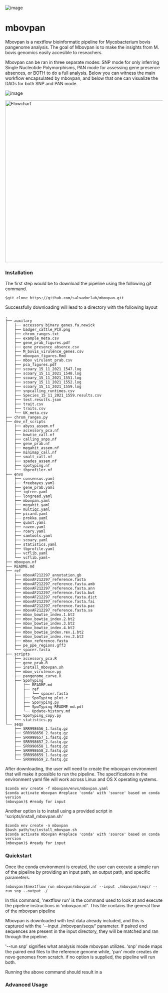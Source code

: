 ![image](https://user-images.githubusercontent.com/40697188/193487621-a4b91a1c-19b6-42df-9e63-7fcff0658be0.png)


# mbovpan
Mbovpan is a nextflow bioinformatic pipeline for Mycobacterium bovis pangenome analysis. The goal of Mbovpan is to make the insights from M. bovis genomics easily accesible to reseachers.  

Mbovpan can be ran in three separate modes: SNP mode for only inferring Single Nucleotide Polymorphisms, PAN mode for assessing gene presence absences, or BOTH to do a full analysis. Below you can witness the main workflow encapsulated by mbovpan, and below that one can visualize the DAGs for both SNP and PAN mode. 

![image](https://user-images.githubusercontent.com/40697188/191386250-52b8a354-5611-44b5-8055-db29337cbe31.png)

<img width="517" alt="Flowchart" src="https://user-images.githubusercontent.com/40697188/235159642-3397c879-86f6-431a-80e3-ca14211b7e47.png">

### Installation  

The first step would be to download the pipeline using the following git command.
```
$git clone https://github.com/salvadorlab/mbovpan.git
```
Successfully downloading will lead to a directory with the following layout 

```
.
├── auxilary
│   ├── accessory_binary_genes.fa.newick
│   ├── badger_cattle_PCA.png
│   ├── chrom_ranges.txt
│   ├── example_meta.csv
│   ├── gene_prab_figures.pdf
│   ├── gene_presence_absence.csv
│   ├── M_bovis_virulence_genes.csv
│   ├── mbovpan_figures.Rmd
│   ├── mbov_virulent_prab.csv
│   ├── pca_figures.pdf
│   ├── scoary_15_11_2021_1547.log
│   ├── scoary_15_11_2021_1548.log
│   ├── scoary_15_11_2021_1551.log
│   ├── scoary_15_11_2021_1552.log
│   ├── scoary_15_11_2021_1559.log
│   ├── snpcalling_runtimes.csv
│   ├── Species_15_11_2021_1559.results.csv
│   ├── test.results.json
│   ├── trait.csv
│   ├── traits.csv
│   └── UK_meta.csv
├── chrom_ranges.py
├── dev_nf_scripts
│   ├── abyss_assem.nf
│   ├── accessory_pca.nf
│   ├── bowtie_call.nf
│   ├── calling_snps.nf
│   ├── gene_prab.nf
│   ├── megahit_assem.nf
│   ├── minimap_call.nf
│   ├── smalt_call.nf
│   ├── spades_assem.nf
│   ├── spotyping.nf
│   └── tbprofiler.nf
├── envs
│   ├── consensus.yaml
│   ├── freebayes.yaml
│   ├── gene_prab.yaml
│   ├── iqtree.yaml
│   ├── longread.yaml
│   ├── mbovpan.yaml
│   ├── megahit.yaml
│   ├── multiqc.yaml
│   ├── picard.yaml
│   ├── prokka.yaml
│   ├── quast.yaml
│   ├── raven.yaml
│   ├── roary.yaml
│   ├── samtools.yaml
│   ├── scoary.yaml
│   ├── statistics.yaml
│   ├── tbprofile.yaml
│   ├── vcflib.yaml
│   └── vcflib.yaml~
├── mbovpan.nf
├── README.md
├── ref
│   ├── mbovAF212297_annotation.gb
│   ├── mbovAF212297_reference.fasta
│   ├── mbovAF212297_reference.fasta.amb
│   ├── mbovAF212297_reference.fasta.ann
│   ├── mbovAF212297_reference.fasta.bwt
│   ├── mbovAF212297_reference.fasta.dict
│   ├── mbovAF212297_reference.fasta.fai
│   ├── mbovAF212297_reference.fasta.pac
│   ├── mbovAF212297_reference.fasta.sa
│   ├── mbov_bowtie_index.1.bt2
│   ├── mbov_bowtie_index.2.bt2
│   ├── mbov_bowtie_index.3.bt2
│   ├── mbov_bowtie_index.4.bt2
│   ├── mbov_bowtie_index.rev.1.bt2
│   ├── mbov_bowtie_index.rev.2.bt2
│   ├── mbov_reference.fasta
│   ├── pe_ppe_regions.gff3
│   └── spacer.fasta
├── scripts
│   ├── accessory_pca.R
│   ├── gene_prab.R
│   ├── install_mbovpan.sh
│   ├── mbov_virulence.py
│   ├── pangenome_curve.R
│   ├── SpoTyping
│   │   ├── README.md
│   │   ├── ref
│   │   │   └── spacer.fasta
│   │   ├── SpoTyping_plot.r
│   │   ├── SpoTyping.py
│   │   ├── SpoTyping-README-md.pdf
│   │   └── Update-history.md
│   ├── SpoTyping_copy.py
│   └── statistics.py
└── seqs
    ├── SRR998656_1.fastq.gz
    ├── SRR998656_2.fastq.gz
    ├── SRR998657_1.fastq.gz
    ├── SRR998657_2.fastq.gz
    ├── SRR998658_1.fastq.gz
    ├── SRR998658_2.fastq.gz
    ├── SRR998659_1.fastq.gz
    └── SRR998659_2.fastq.gz

```
After downloading, the user will need to create the mbovpan environment that will make it possible to run the pipeline. The specifications in the environment yaml file will work across Linux and OS X operating systems. 

```
$conda env create -f mbovpan/envs/mbovpan.yaml 
$conda activate mbovpan #replace 'conda' with 'source' based on conda version
(mbovpan)$ #ready for input
```

Another option is to install using a provided script in 'scripts/install_mbovpan.sh'

```
$conda env create -n mbovpan
$bash path/to/install_mbovpan.sh
$conda activate mbovpan #replace 'conda' with 'source' based on conda version
(mbovpan)$ #ready for input 
```

### Quickstart

Once the conda environment is created, the user can execute a simple run of the pipeline by providing an input path, an output path, and specific parameters. 

```
(mbovpan)$nextflow run mbovpan/mbovpan.nf --input ./mbovpan/seqs/ --run snp --output ./ 
```
In this command, 'nextflow run' is the command used to look at and execute the pipeline instructions in 'mbovpan.nf'. This file contains the general flow of the mbovpan pipeline

Mbovpan is downloaded with test data already included, and this is captured with the '--input ./mbovpan/seqs/' parameter. If paired end sequences are present in the input directory, they will be matched and ran through the pipeline. 

'--run snp' signifies what analysis mode mbovpan utilizes. 'snp' mode maps the paired end files to the reference genome while, 'pan' mode creates de novo genomes from scratch. if no option is supplied, the pipeline will run both. 

Running the above command should result in a 

### Advanced Usage


